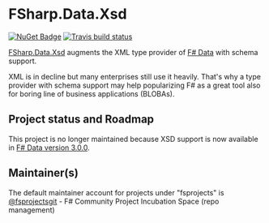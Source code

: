 
# FSharp.Data.Xsd

[![NuGet Badge](https://buildstats.info/nuget/FSharp.Data.Xsd)](https://www.nuget.org/packages/FSharp.Data.Xsd)
[![Travis build status](https://travis-ci.org/fsprojects/FSharp.Data.Xsd.svg)](https://travis-ci.org/fsprojects/FSharp.Data.Xsd)

[FSharp.Data.Xsd](http://fsprojects.github.io/FSharp.Data.Xsd/) augments the XML type provider 
of [F# Data](http://fsharp.github.io/FSharp.Data/) with schema support.

XML is in decline but many enterprises still use it heavily. That's why a type provider with schema support may help popularizing F# as a great tool also for boring line of business applications (BLOBAs). 

## Project status and Roadmap

This project is no longer maintained because XSD support is now available in [F# Data version 3.0.0](https://www.nuget.org/packages/FSharp.Data/3.0.0).

## Maintainer(s)

The default maintainer account for projects under "fsprojects" is [@fsprojectsgit](https://github.com/fsprojectsgit) - F# Community Project Incubation Space (repo management)





      
      

